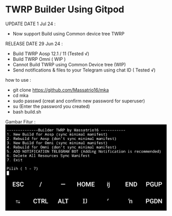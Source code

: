 # TWRP Builder Using Gitpod

UPDATE DATE 1 Jul 24 :
- Now support Build using Common device tree TWRP

RELEASE DATE 29 Jun 24 :
- Build TWRP Aosp 12.1 / 11 (Tested √)
- Build TWRP Omni ( WIP )
- Cannot Build TWRP using Common Device tree (WIP)
- Send notifications & files to your Telegram using chat ID ( Tested √)



how to use :
- git clone https://github.com/Massatrio16/mka
- cd mka
- sudo passwd (creat and confirm new password for superuser)
- su (Enter the password you created)
- bash build.sh



Gambar Fitur :
![Menu](https://github.com/Massatrio16/mk/blob/main/Screenshot_20240701-091114_1.jpg)

